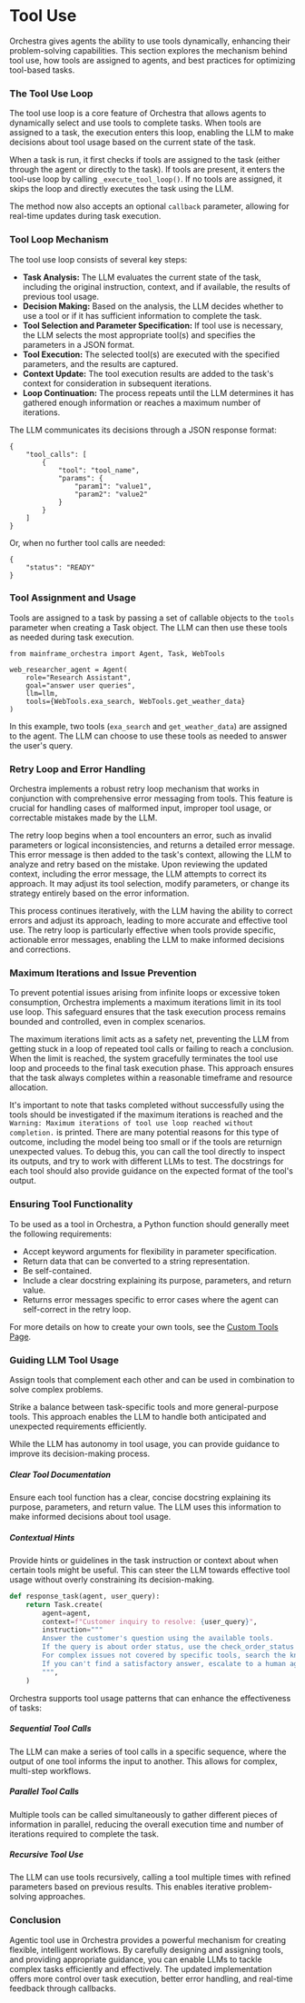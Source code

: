 # Tool Use

Orchestra gives agents the ability to use tools dynamically, enhancing their problem-solving capabilities. This section explores the mechanism behind tool use, how tools are assigned to agents, and best practices for optimizing tool-based tasks.

### The Tool Use Loop

The tool use loop is a core feature of Orchestra that allows agents to dynamically select and use tools to complete tasks. When tools are assigned to a task, the execution enters this loop, enabling the LLM to make decisions about tool usage based on the current state of the task.

When a task is run, it first checks if tools are assigned to the task (either through the agent or directly to the task). If tools are present, it enters the tool-use loop by calling `_execute_tool_loop()`. If no tools are assigned, it skips the loop and directly executes the task using the LLM.

The method now also accepts an optional `callback` parameter, allowing for real-time updates during task execution. 

### Tool Loop Mechanism

The tool use loop consists of several key steps:

- **Task Analysis:** The LLM evaluates the current state of the task, including the original instruction, context, and if available, the results of previous tool usage. 
- **Decision Making:** Based on the analysis, the LLM decides whether to use a tool or if it has sufficient information to complete the task. 
- **Tool Selection and Parameter Specification:** If tool use is necessary, the LLM selects the most appropriate tool(s) and specifies the parameters in a JSON format. 
- **Tool Execution:** The selected tool(s) are executed with the specified parameters, and the results are captured. 
- **Context Update:** The tool execution results are added to the task's context for consideration in subsequent iterations. 
- **Loop Continuation:** The process repeats until the LLM determines it has gathered enough information or reaches a maximum number of iterations.

The LLM communicates its decisions through a JSON response format:

```
{
    "tool_calls": [
        {
            "tool": "tool_name",
            "params": {
                "param1": "value1",
                "param2": "value2"
            }
        }
    ]
}
```

Or, when no further tool calls are needed:

```
{
    "status": "READY"
}
```

### Tool Assignment and Usage

Tools are assigned to a task by passing a set of callable objects to the `tools` parameter when creating a Task object. The LLM can then use these tools as needed during task execution.

```
from mainframe_orchestra import Agent, Task, WebTools

web_researcher_agent = Agent(
    role="Research Assistant",
    goal="answer user queries",
    llm=llm,
    tools={WebTools.exa_search, WebTools.get_weather_data}
)
```

In this example, two tools (`exa_search` and `get_weather_data`) are assigned to the agent. The LLM can choose to use these tools as needed to answer the user's query.

### Retry Loop and Error Handling

Orchestra implements a robust retry loop mechanism that works in conjunction with comprehensive error messaging from tools. This feature is crucial for handling cases of malformed input, improper tool usage, or correctable mistakes made by the LLM.

The retry loop begins when a tool encounters an error, such as invalid parameters or logical inconsistencies, and returns a detailed error message. This error message is then added to the task's context, allowing the LLM to analyze and retry based on the mistake. Upon reviewing the updated context, including the error message, the LLM attempts to correct its approach. It may adjust its tool selection, modify parameters, or change its strategy entirely based on the error information.

This process continues iteratively, with the LLM having the ability to correct errors and adjust its approach, leading to more accurate and effective tool use. The retry loop is particularly effective when tools provide specific, actionable error messages, enabling the LLM to make informed decisions and corrections.

### Maximum Iterations and Issue Prevention

To prevent potential issues arising from infinite loops or excessive token consumption, Orchestra implements a maximum iterations limit in its tool use loop. This safeguard ensures that the task execution process remains bounded and controlled, even in complex scenarios.

The maximum iterations limit acts as a safety net, preventing the LLM from getting stuck in a loop of repeated tool calls or failing to reach a conclusion. When the limit is reached, the system gracefully terminates the tool use loop and proceeds to the final task execution phase. This approach ensures that the task always completes within a reasonable timeframe and resource allocation. 

It's important to note that tasks completed without successfully using the tools should be investigated if the maximum iterations is reached and the `Warning: Maximum iterations of tool use loop reached without completion.` is printed. There are many potential reasons for this type of outcome, including the model being too small or if the tools are returnign unexpected values. To debug this, you can call the tool directly to inspect its outputs, and try to work with different LLMs to test. The docstrings for each tool should also provide guidance on the expected format of the tool's output.

### Ensuring Tool Functionality

To be used as a tool in Orchestra, a Python function should generally meet the following requirements:

- Accept keyword arguments for flexibility in parameter specification.
- Return data that can be converted to a string representation.
- Be self-contained.
- Include a clear docstring explaining its purpose, parameters, and return value.
- Returns error messages specific to error cases where the agent can self-correct in the retry loop.

For more details on how to create your own tools, see the [Custom Tools Page](./tools/writing-custom-tools).

### Guiding LLM Tool Usage

Assign tools that complement each other and can be used in combination to solve complex problems.

Strike a balance between task-specific tools and more general-purpose tools. This approach enables the LLM to handle both anticipated and unexpected requirements efficiently.

While the LLM has autonomy in tool usage, you can provide guidance to improve its decision-making process.

##### Clear Tool Documentation

Ensure each tool function has a clear, concise docstring explaining its purpose, parameters, and return value. The LLM uses this information to make informed decisions about tool usage.

##### Contextual Hints

Provide hints or guidelines in the task instruction or context about when certain tools might be useful. This can steer the LLM towards effective tool usage without overly constraining its decision-making.

```python
def response_task(agent, user_query):
    return Task.create(
        agent=agent,
        context=f"Customer inquiry to resolve: {user_query}",
        instruction="""
        Answer the customer's question using the available tools. 
        If the query is about order status, use the check_order_status tool. 
        For complex issues not covered by specific tools, search the knowledge base. 
        If you can't find a satisfactory answer, escalate to a human agent.
        """,
    )
```

Orchestra supports tool usage patterns that can enhance the effectiveness of tasks:

##### Sequential Tool Calls

The LLM can make a series of tool calls in a specific sequence, where the output of one tool informs the input to another. This allows for complex, multi-step workflows.

##### Parallel Tool Calls

Multiple tools can be called simultaneously to gather different pieces of information in parallel, reducing the overall execution time and number of iterations required to complete the task.

##### Recursive Tool Use

The LLM can use tools recursively, calling a tool multiple times with refined parameters based on previous results. This enables iterative problem-solving approaches.

### Conclusion

Agentic tool use in Orchestra provides a powerful mechanism for creating flexible, intelligent workflows. By carefully designing and assigning tools, and providing appropriate guidance, you can enable LLMs to tackle complex tasks efficiently and effectively. The updated implementation offers more control over task execution, better error handling, and real-time feedback through callbacks.
